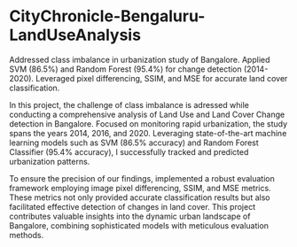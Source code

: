 # CityChronicle-Bengaluru-LandUseAnalysis
Addressed class imbalance in urbanization study of Bangalore. Applied SVM (86.5%) and Random Forest (95.4%) for change detection (2014-2020). Leveraged pixel differencing, SSIM, and MSE for accurate land cover classification.

In this project, the challenge of class imbalance is adressed while conducting a comprehensive analysis of Land Use and Land Cover Change detection in Bangalore. Focused on monitoring rapid urbanization, the study spans the years 2014, 2016, and 2020. Leveraging state-of-the-art machine learning models such as SVM (86.5% accuracy) and Random Forest Classifier (95.4% accuracy), I successfully tracked and predicted urbanization patterns.

To ensure the precision of our findings, implemented a robust evaluation framework employing image pixel differencing, SSIM, and MSE metrics. These metrics not only provided accurate classification results but also facilitated effective detection of changes in land cover. This project contributes valuable insights into the dynamic urban landscape of Bangalore, combining sophisticated models with meticulous evaluation methods.
